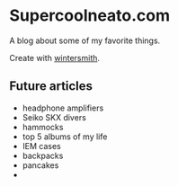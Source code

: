 
# Supercoolneato.com

A blog about some of my favorite things.

Create with  [wintersmith](https://github.com/jnordberg/wintersmith).

## Future articles

- headphone amplifiers
- Seiko SKX divers
- hammocks
- top 5 albums of my life
- IEM cases
- backpacks
- pancakes
-

